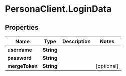 # PersonaClient.LoginData

## Properties
Name | Type | Description | Notes
------------ | ------------- | ------------- | -------------
**username** | **String** |  | 
**password** | **String** |  | 
**mergeToken** | **String** |  | [optional] 


